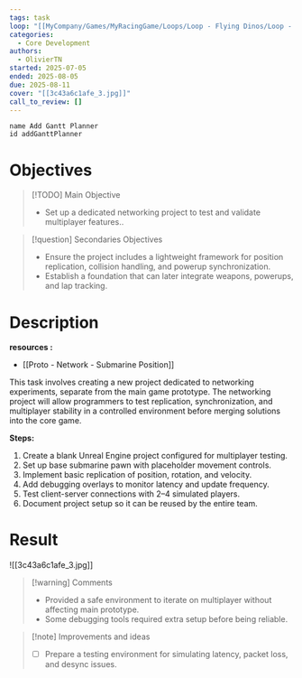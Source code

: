 ```yaml
---
tags: task
loop: "[[MyCompany/Games/MyRacingGame/Loops/Loop - Flying Dinos/Loop - Flying Dinos.md]]"
categories:
  - Core Development
authors:
  - OlivierTN
started: 2025-07-05
ended: 2025-08-05
due: 2025-08-11
cover: "[[3c43a6c1afe_3.jpg]]"
call_to_review: []
---
```


```button
name Add Gantt Planner
id addGanttPlanner
```
# Objectives

> [!TODO] Main Objective
> - Set up a dedicated networking project to test and validate multiplayer features..

> [!question] Secondaries Objectives
> - Ensure the project includes a lightweight framework for position replication, collision handling, and powerup synchronization.
> - Establish a foundation that can later integrate weapons, powerups, and lap tracking.

# Description
**resources :**
- [[Proto - Network - Submarine Position]]


This task involves creating a new project dedicated to networking experiments, separate from the main game prototype. The networking project will allow programmers to test replication, synchronization, and multiplayer stability in a controlled environment before merging solutions into the core game.

**Steps:**
1. Create a blank Unreal Engine project configured for multiplayer testing.
2. Set up base submarine pawn with placeholder movement controls.
3. Implement basic replication of position, rotation, and velocity.
4. Add debugging overlays to monitor latency and update frequency.
5. Test client-server connections with 2–4 simulated players.
6. Document project setup so it can be reused by the entire team.


# Result
![[3c43a6c1afe_3.jpg]]

> [!warning] Comments
> - Provided a safe environment to iterate on multiplayer without affecting main prototype.
> - Some debugging tools required extra setup before being reliable.

>[!note] Improvements and ideas
> - [ ] Prepare a testing environment for simulating latency, packet loss, and desync issues.
> 

